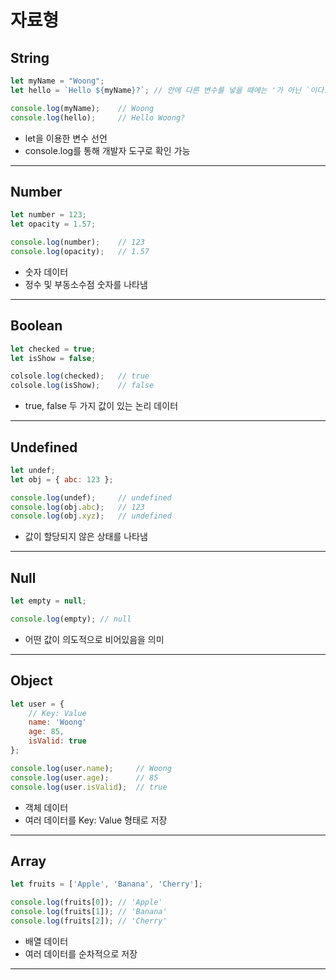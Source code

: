 # 자료형

## String

```JavaScript
let myName = "Woong";
let hello = `Hello ${myName}?`; // 안에 다른 변수를 넣을 때에는 '가 아닌 `이다.

console.log(myName);    // Woong
console.log(hello);     // Hello Woong?
```

- let을 이용한 변수 선언
- console.log를 통해 개발자 도구로 확인 가능

---

## Number

```JavaScript
let number = 123;
let opacity = 1.57;

console.log(number);    // 123
console.log(opacity);   // 1.57
```

- 숫자 데이터
- 정수 및 부동소수점 숫자를 나타냄

---

## Boolean

```JavaScript
let checked = true;
let isShow = false;

colsole.log(checked);   // true
colsole.log(isShow);    // false
```

- true, false 두 가지 값이 있는 논리 데이터

---

## Undefined

```JavaScript
let undef;
let obj = { abc: 123 };

console.log(undef);     // undefined
console.log(obj.abc);   // 123
console.log(obj.xyz);   // undefined
```

- 값이 할당되지 않은 상태를 나타냄

---

## Null

```JavaScript
let empty = null;

console.log(empty); // null
```

- 어떤 값이 의도적으로 비어있음을 의미

---

## Object

```JavaScript
let user = {
    // Key: Value
    name: 'Woong'
    age: 85,
    isValid: true
};

console.log(user.name);     // Woong
console.log(user.age);      // 85
console.log(user.isValid);  // true
```

- 객체 데이터
- 여러 데이터를 Key: Value 형태로 저장

---

## Array

```JavaScript
let fruits = ['Apple', 'Banana', 'Cherry'];

console.log(fruits[0]); // 'Apple'
console.log(fruits[1]); // 'Banana'
console.log(fruits[2]); // 'Cherry'
```

- 배열 데이터
- 여러 데이터를 순차적으로 저장

---
